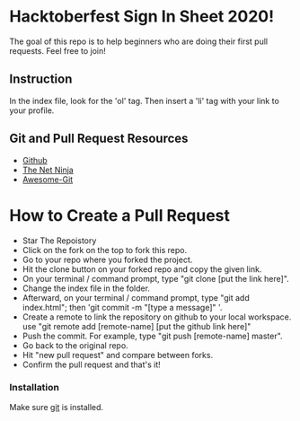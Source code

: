 # Hacktoberfest Sign In Sheet 2020!

The goal of this repo is to help beginners who are doing their first pull requests. Feel free to join!

## Instruction

In the index file, look for the 'ol' tag. Then insert a 'li' tag with your link to your profile.

## Git and Pull Request Resources

- [Github](https://gist.github.com/Chaser324/ce0505fbed06b947d962)
- [The Net Ninja](https://www.youtube.com/watch?v=3RjQznt-8kE&list=PL4cUxeGkcC9goXbgTDQ0n_4TBzOO0ocPR)
- [Awesome-Git](https://github.com/dictcp/awesome-git)

# How to Create a Pull Request

- Star The Repoistory
- Click on the fork on the top to fork this repo.
- Go to your repo where you forked the project.
- Hit the clone button on your forked repo and copy the given link.
- On your terminal / command prompt, type "git clone [put the link here]".
- Change the index file in the folder.
- Afterward, on your terminal / command prompt, type "git add index.html"; then 'git commit -m "[type a message]" '.
- Create a remote to link the repository on github to your local workspace. use "git remote add [remote-name] [put the github link here]"
- Push the commit. For example, type "git push [remote-name] master".
- Go back to the original repo.
- Hit "new pull request" and compare between forks.
- Confirm the pull request and that's it!

### Installation

Make sure [git](https://git-scm.com/book/id/v2/Getting-Started-Installing-Git) is installed.
